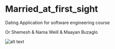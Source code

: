 # Married_at_first_sight

Dating Application for software engineering course

Or Shemesh & Nama Weill & Maayan Buzaglo

![alt text](https://raw.githubusercontent.com/OrShemesh1992/projectname/branch/path/to/img.png)
